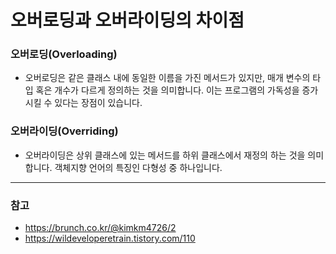 # 오버로딩과 오버라이딩의 차이점
### 오버로딩(Overloading)
- 오버로딩은 같은 클래스 내에 동일한 이름을 가진 메서드가 있지만, 매개 변수의 타입 혹은 개수가 다르게 정의하는 것을 의미합니다. 이는 프로그램의 가독성을 증가시킬 수 있다는 장점이 있습니다.

### 오버라이딩(Overriding)
- 오버라이딩은 상위 클래스에 있는 메서드를 하위 클래스에서 재정의 하는 것을 의미합니다. 객체지향 언어의 특징인 다형성 중 하나입니다.

---
### 참고
- https://brunch.co.kr/@kimkm4726/2
- https://wildeveloperetrain.tistory.com/110